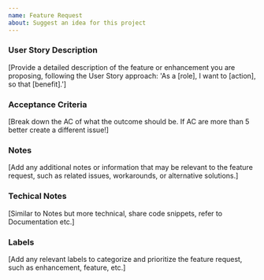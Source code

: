 ```yaml
---
name: Feature Request
about: Suggest an idea for this project
---
```


### User Story Description

[Provide a detailed description of the feature or enhancement you are proposing, following the User Story approach:
'As a [role], I want to [action], so that [benefit].']

### Acceptance Criteria

[Break down the AC of what the outcome should be. If AC are more than 5 better create a different issue!]

### Notes

[Add any additional notes or information that may be relevant to the feature request, such as related issues, workarounds, or alternative solutions.]

### Techical Notes

[Similar to Notes but more technical, share code snippets, refer to Documentation etc.]

### Labels

[Add any relevant labels to categorize and prioritize the feature request, such as enhancement, feature, etc.]
